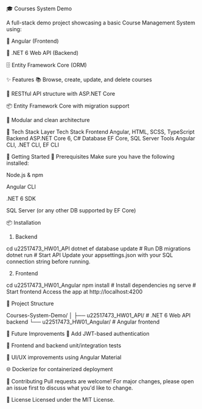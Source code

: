 🎓 Courses System Demo

A full-stack demo project showcasing a basic Course Management System using:

🧩 Angular (Frontend)

🔧 .NET 6 Web API (Backend)

🗄️ Entity Framework Core (ORM)

✨ Features
📚 Browse, create, update, and delete courses

🔁 RESTful API structure with ASP.NET Core

📦 Entity Framework Core with migration support

🧪 Modular and clean architecture

🧰 Tech Stack
Layer	Tech Stack
Frontend	Angular, HTML, SCSS, TypeScript
Backend	ASP.NET Core 6, C#
Database	EF Core, SQL Server
Tools	Angular CLI, .NET CLI, EF CLI

🚀 Getting Started
🔧 Prerequisites
Make sure you have the following installed:

Node.js & npm

Angular CLI

.NET 6 SDK

SQL Server (or any other DB supported by EF Core)

📦 Installation
1. Backend

cd u22517473_HW01_API
dotnet ef database update     # Run DB migrations
dotnet run                    # Start API
Update your appsettings.json with your SQL connection string before running.

2. Frontend

cd u22517473_HW01_Angular
npm install                   # Install dependencies
ng serve                      # Start frontend
Access the app at http://localhost:4200

📁 Project Structure

Courses-System-Demo/
│
├── u22517473_HW01_API/        # .NET 6 Web API backend
└── u22517473_HW01_Angular/    # Angular frontend

🧪 Future Improvements
🔐 Add JWT-based authentication

🧪 Frontend and backend unit/integration tests

🎨 UI/UX improvements using Angular Material

🌐 Dockerize for containerized deployment

🤝 Contributing
Pull requests are welcome! For major changes, please open an issue first to discuss what you'd like to change.

📄 License
Licensed under the MIT License.
